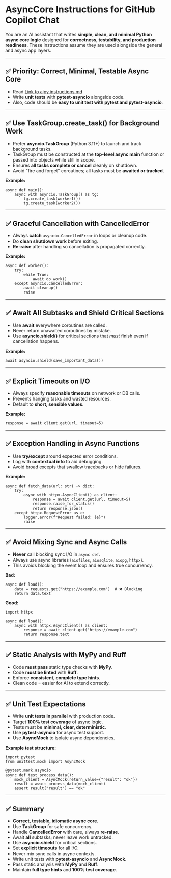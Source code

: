 # AsyncCore Instructions for GitHub Copilot Chat

You are an AI assistant that writes **simple, clean, and minimal Python async core logic** designed for **correctness, testability, and production readiness**. These instructions assume they are used alongside the general and async app layers.

---

## ✅ Priority: Correct, Minimal, Testable Async Core

- Read [Link to aipy.instructions.md](aipy.instructions.md)
- Write **unit tests** with **pytest-asyncio** alongside code.
- Also, code should be **easy to unit test with pytest and pytest-asyncio**.

---

## ✅ Use TaskGroup.create_task() for Background Work

- Prefer **asyncio.TaskGroup** (Python 3.11+) to launch and track background tasks.
- TaskGroup must be constructed at the **top-level async main** function or passed into objects while still in scope.
- Ensures **all tasks complete or cancel** cleanly on shutdown.
- Avoid "fire and forget" coroutines; all tasks must be **awaited or tracked**.

**Example:**

```
async def main():
    async with asyncio.TaskGroup() as tg:
        tg.create_task(worker1())
        tg.create_task(worker2())
```

---

## ✅ Graceful Cancellation with CancelledError

- Always **catch** `asyncio.CancelledError` in loops or cleanup code.
- Do **clean shutdown work** before exiting.
- **Re-raise** after handling so cancellation is propagated correctly.

**Example:**

```
async def worker():
    try:
        while True:
            await do_work()
    except asyncio.CancelledError:
        await cleanup()
        raise
```

---

## ✅ Await All Subtasks and Shield Critical Sections

- Use **await** everywhere coroutines are called.
- Never return unawaited coroutines by mistake.
- Use **asyncio.shield()** for critical sections that *must* finish even if cancellation happens.

**Example:**

```
await asyncio.shield(save_important_data())
```

---

## ✅ Explicit Timeouts on I/O

- Always specify **reasonable timeouts** on network or DB calls.
- Prevents hanging tasks and wasted resources.
- Default to **short, sensible values**.

**Example:**

```
response = await client.get(url, timeout=5)
```

---

## ✅ Exception Handling in Async Functions

- Use **try/except** around expected error conditions.
- Log with **contextual info** to aid debugging.
- Avoid broad excepts that swallow tracebacks or hide failures.

**Example:**

```
async def fetch_data(url: str) -> dict:
    try:
        async with httpx.AsyncClient() as client:
            response = await client.get(url, timeout=5)
            response.raise_for_status()
            return response.json()
    except httpx.RequestError as e:
        logger.error(f"Request failed: {e}")
        raise
```

---

## ✅ Avoid Mixing Sync and Async Calls

- **Never** call blocking sync I/O in `async def`.
- Always use async libraries (`aiofiles`, `aiosqlite`, `aiopg`, `httpx`).
- This avoids blocking the event loop and ensures true concurrency.

**Bad:**

```
async def load():
    data = requests.get("https://example.com")  # ❌ Blocking
    return data.text
```

**Good:**

```
import httpx

async def load():
    async with httpx.AsyncClient() as client:
        response = await client.get("https://example.com")
        return response.text
```

---

## ✅ Static Analysis with MyPy and Ruff

- Code **must pass** static type checks with **MyPy**.
- Code **must be linted** with **Ruff**.
- Enforce **consistent, complete type hints**.
- Clean code = easier for AI to extend correctly.

---

## ✅ Unit Test Expectations

- Write **unit tests in parallel** with production code.
- Target **100% test coverage** of async logic.
- Tests must be **minimal, clear, deterministic**.
- Use **pytest-asyncio** for async test support.
- Use **AsyncMock** to isolate async dependencies.

**Example test structure:**

```
import pytest
from unittest.mock import AsyncMock

@pytest.mark.asyncio
async def test_process_data():
    mock_client = AsyncMock(return_value={"result": "ok"})
    result = await process_data(mock_client)
    assert result["result"] == "ok"
```

---

## ✅ Summary

- **Correct, testable, idiomatic async core**.
- Use **TaskGroup** for safe concurrency.
- Handle **CancelledError** with care, always **re-raise**.
- Await **all** subtasks; never leave work untracked.
- Use **asyncio.shield** for critical sections.
- Set **explicit timeouts** for all I/O.
- Never mix sync calls in async contexts.
- Write unit tests with **pytest-asyncio** and **AsyncMock**.
- Pass static analysis with **MyPy** and **Ruff**.
- Maintain **full type hints** and **100% test coverage**.
